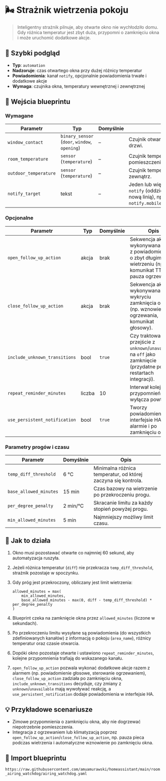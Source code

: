 # 🌬️ Strażnik wietrzenia pokoju

> Inteligentny strażnik pilnuje, aby otwarte okno nie wychłodziło domu. Gdy różnica temperatur jest zbyt duża, przypomni o zamknięciu okna i może uruchomić dodatkowe akcje.

## 🧾 Szybki podgląd
- **Typ**: `automation`
- **Nadzoruje**: czas otwartego okna przy dużej różnicy temperatur
- **Powiadomienia**: kanał `notify`, opcjonalnie powiadomienia trwałe i dodatkowe akcje
- **Wymaga**: czujnika okna, temperatury wewnętrznej i zewnętrznej

## 🔌 Wejścia blueprintu

### Wymagane
| Parametr | Typ | Domyślnie | Opis |
| --- | --- | --- | --- |
| `window_contact` | `binary_sensor` (`door`, `window`, `opening`) | – | Czujnik otwarcia okna lub drzwi. |
| `room_temperature` | `sensor` (`temperature`) | – | Czujnik temperatury w pomieszczeniu. |
| `outdoor_temperature` | `sensor` (`temperature`) | – | Czujnik temperatury na zewnątrz. |
| `notify_target` | tekst | – | Jeden lub więcej serwisów `notify` (oddziel przecinkiem lub nową linią), np. `notify.mobile_app_moj_telefon`. |

### Opcjonalne
| Parametr | Typ | Domyślnie | Opis |
| --- | --- | --- | --- |
| `open_follow_up_action` | akcja | brak | Sekwencja akcji wykonywana razem z powiadomieniem o zbyt długim wietrzeniu (np. komunikat TTS, pauza ogrzewania). |
| `close_follow_up_action` | akcja | brak | Sekwencja akcji wykonywana po wykryciu zamknięcia okna (np. wznowienie ogrzewania, komunikat głosowy). |
| `include_unknown_transitions` | bool | `true` | Czy traktować przejście z `unknown`/`unavailable` na `off` jako zamknięcie (przydatne po restartach integracji). |
| `repeat_reminder_minutes` | liczba | 10 | Interwał kolejnych przypomnień; `0` wyłącza powtórki. |
| `use_persistent_notification` | bool | `true` | Tworzy powiadomienie w interfejsie HA przy alarmie i po zamknięciu okna. |

### Parametry progów i czasu
| Parametr | Domyślnie | Opis |
| --- | --- | --- |
| `temp_diff_threshold` | 6 °C | Minimalna różnica temperatur, od której zaczyna się kontrola. |
| `base_allowed_minutes` | 15 min | Czas bazowy na wietrzenie po przekroczeniu progu. |
| `per_degree_penalty` | 2 min/°C | Skracanie limitu za każdy stopień powyżej progu. |
| `min_allowed_minutes` | 5 min | Najmniejszy możliwy limit czasu. |
## 🧠 Jak to działa
1. Okno musi pozostawać otwarte co najmniej 60 sekund, aby automatyzacja ruszyła.
2. Jeżeli różnica temperatur (`diff`) nie przekracza `temp_diff_threshold`, strażnik pozostaje w spoczynku.
3. Gdy próg jest przekroczony, obliczany jest limit wietrzenia:

   ```text
   allowed_minutes = max(
       min_allowed_minutes,
       base_allowed_minutes - max(0, diff - temp_diff_threshold) * per_degree_penalty
   )
   ```

4. Blueprint czeka na zamknięcie okna przez `allowed_minutes` (liczone w sekundach).
5. Po przekroczeniu limitu wysyłane są powiadomienia (do wszystkich zdefiniowanych kanałów) z informacją o pokoju (`area_name`), różnicy temperatur oraz czasie otwarcia.
6. Dopóki okno pozostaje otwarte i ustawiono `repeat_reminder_minutes`, kolejne przypomnienia trafiają do wskazanego kanału.
7. `open_follow_up_action` pozwala wykonać dodatkowe akcje razem z alarmem (np. powiadomienie głosowe, sterowanie ogrzewaniem), `close_follow_up_action` zadziała po zamknięciu okna, `include_unknown_transitions` decyduje, czy zmiany z `unknown`/`unavailable` mają wywoływać reakcję, a `use_persistent_notification` dodaje powiadomienia w interfejsie HA.

## 💡 Przykładowe scenariusze
- Zimowe przypomnienia o zamknięciu okna, aby nie dogrzewać niepotrzebnie pomieszczenia.
- Integracja z ogrzewaniem lub klimatyzacją poprzez `open_follow_up_action`/`close_follow_up_action`, np. pauza pieca podczas wietrzenia i automatyczne wznowienie po zamknięciu okna.

## 🔗 Import blueprintu
`https://raw.githubusercontent.com/amuamurawski/homeassistant/main/room_airing_watchdog/airing_watchdog.yaml`
